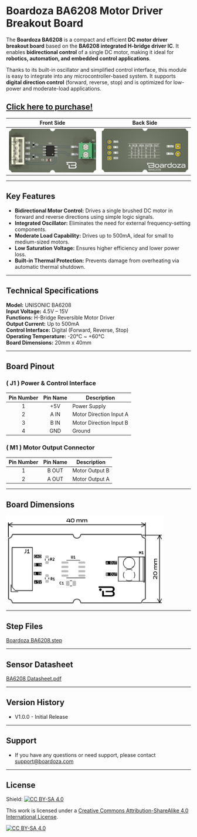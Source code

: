 # Boardoza BA6208 Motor Driver Breakout Board

The **Boardoza BA6208** is a compact and efficient **DC motor driver breakout board** based on the **BA6208 integrated H-bridge driver IC**. It enables **bidirectional control** of a single DC motor, making it ideal for **robotics, automation, and embedded control applications**.

Thanks to its built-in oscillator and simplified control interface, this module is easy to integrate into any microcontroller-based system. It supports **digital direction control** (forward, reverse, stop) and is optimized for low-power and moderate-load applications.

## [Click here to purchase!](https://www.ozdisan.com/maker-and-iot-products/boardoza/boardoza-modules/BOARDOZA-BA6208/1065566)

|Front Side|Back Side|
|:---:|:---:|
|![Boardoza_BA6208G_Front](./assets/BA6208%20Front.png)|![Boardoza_BA6208_Back](./assets/BA6208%20Back.png)|

---

## Key Features

- **Bidirectional Motor Control:** Drives a single brushed DC motor in forward and reverse directions using simple logic signals.
- **Integrated Oscillator:** Eliminates the need for external frequency-setting components.
- **Moderate Load Capability:** Drives up to 500mA, ideal for small to medium-sized motors.
- **Low Saturation Voltage:** Ensures higher efficiency and lower power loss.
- **Built-in Thermal Protection:** Prevents damage from overheating via automatic thermal shutdown.


---

## Technical Specifications

**Model:** UNISONIC BA6208  
**Input Voltage:** 4.5V – 15V  
**Functions:** H-Bridge Reversible Motor Driver  
**Output Current:** Up to 500mA  
**Control Interface:** Digital (Forward, Reverse, Stop)  
**Operating Temperature:** -20°C ~ +60°C  
**Board Dimensions:** 20mm x 40mm  

---

## Board Pinout

### ( J1 ) Power & Control Interface

| Pin Number | Pin Name | Description        |
|:----------:|:--------:|--------------------|
| 1          | +5V      | Power Supply       |
| 2          | A IN     | Motor Direction Input A |
| 3          | B IN     | Motor Direction Input B |
| 4          | GND      | Ground             |

### ( M1 ) Motor Output Connector

| Pin Number | Pin Name | Description        |
|:----------:|:--------:|--------------------|
| 1          | B OUT    | Motor Output B     |
| 2          | A OUT    | Motor Output A     |

---

## Board Dimensions

<img src="./assets/BA6208 Dimension.png" alt="BA6208 Dimension" width="430"/>

---

## Step Files

[Boardoza BA6208.step](./assets/BA6208G%20Step.step)

---

## Sensor Datasheet

[BA6208 Datasheet.pdf](./assets/BA6208%20Datasheet.pdf)

---

## Version History

- V1.0.0 - Initial Release

---

## Support

- If you have any questions or need support, please contact <support@boardoza.com>

---

## License

Shield: [![CC BY-SA 4.0][cc-by-sa-shield]][cc-by-sa]

This work is licensed under a
[Creative Commons Attribution-ShareAlike 4.0 International License][cc-by-sa].

[![CC BY-SA 4.0][cc-by-sa-image]][cc-by-sa]

[cc-by-sa]: http://creativecommons.org/licenses/by-sa/4.0/
[cc-by-sa-image]: https://licensebuttons.net/l/by-sa/4.0/88x31.png
[cc-by-sa-shield]: https://img.shields.io/badge/License-CC%20BY--SA%204.0-lightgrey.svg
